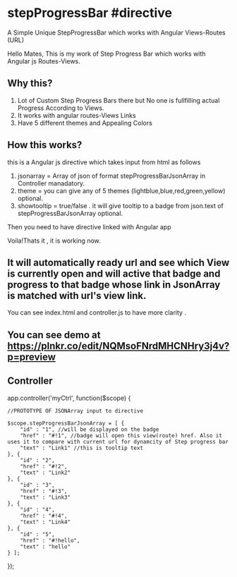 # stepProgressBar #directive
A Simple Unique StepProgressBar which works with Angular Views-Routes (URL)


Hello Mates,
This is my work of Step Progress Bar which works with Angular js Routes-Views.

Why this?
-
1. Lot of Custom Step Progress Bars there but No one is fullfilling actual Progress According to Views.
2. It works with angular routes-Views Links
3. Have 5 different themes and Appealing Colors

How this works?
- 
this is a Angular js directive which takes input from html as follows
1. jsonarray = Array of json of format stepProgressBarJsonArray in Controller manadatory.
2. theme = you can give any of 5 themes (lightblue,blue,red,green,yellow) optional.
3. showtooltip = true/false . it will give tooltip to a badge from json.text of stepProgressBarJsonArray optional.

Then you need to have directive linked with Angular app 

Voila!Thats it , it is working now.

It will automatically ready url and see which View is currently open and will active that badge and progress to that badge whose link in JsonArray is matched with url's view link.
-
You can see index.html and controller.js to have more clarity .

You can see demo at https://plnkr.co/edit/NQMsoFNrdMHCNHry3j4v?p=preview
-

Controller
-
app.controller('myCtrl', function($scope) {
	
	//PROTOTYPE OF JSONArray input to directive
	
	$scope.stepProgressBarJsonArray = [ {
		"id" : "1", //will be displayed on the badge
		"href" : "#!1", //badge will open this view(route) href. Also it uses it to compare with current url for dynamcity of Step progress bar  
		"text" : "Link1" //this is tooltip text
	}, {
		"id" : "2",
		"href" : "#!2",
		"text" : "Link2"
	}, {
		"id" : "3",
		"href" : "#!3",
		"text" : "Link3"
	}, {
		"id" : "4",
		"href" : "#!4",
		"text" : "Link4"
	}, {
		"id" : "5",
		"href" : "#!hello",
		"text" : "hello"
	} ];

	
	
});




